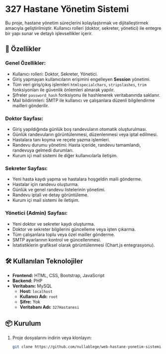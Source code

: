 # 327 Hastane Yönetim Sistemi

Bu proje, hastane yönetim süreçlerini kolaylaştırmak ve dijitalleştirmek amacıyla geliştirilmiştir. Kullanıcı rolleri (doktor, sekreter, yönetici) ile entegre bir yapı sunar ve detaylı işlevsellikler içerir.

## 🚀 Özellikler

### Genel Özellikler:
- Kullanıcı rolleri: Doktor, Sekreter, Yönetici.
- Giriş yapmayan kullanıcıların erişimini engelleyen **Session** yönetimi.
- Tüm veri giriş/çıkış işlemleri `htmlspecialchars`, `stripslashes`, `trim` fonksiyonları ile güvenlik önlemleri alınarak yapılır.
- Şifreler `password_hash` fonksiyonu ile hashlenerek veritabanında saklanır.
- Mail bildirimleri: SMTP ile kullanıcı ve çalışanlara düzenli bilgilendirme mailleri gönderilir.

### Doktor Sayfası:
- Giriş yapıldığında günlük boş randevuların otomatik oluşturulması.
- Günlük randevuların görüntülenmesi, düzenlenmesi veya iptal edilmesi.
- Hastalara tanı koyma ve reçete yazma işlemleri.
- Randevu durumu yönetimi: Hasta içeride, randevu tamamlandı, randevuya gelmedi durumları.
- Kurum içi mail sistemi ile diğer kullanıcılarla iletişim.

### Sekreter Sayfası:
- Yeni hasta kaydı yapma ve hastalara hoşgeldin maili gönderme.
- Hastalar için randevu oluşturma.
- Günlük ve genel randevu listelerinin yönetimi.
- Randevu iptali ve detay görüntüleme.
- Kurum içi mail sistemi ile iletişim.

### Yönetici (Admin) Sayfası:
- Yeni doktor ve sekreter kaydı oluşturma.
- Doktor ve sekreter bilgilerini güncelleme veya işten çıkarma.
- Tüm çalışanlara toplu veya özel mailler gönderme.
- SMTP ayarlarının kontrol ve güncellenmesi.
- İstatistiklerin grafiksel olarak görüntülenmesi (Chart.js entegrasyonu).

## 🛠️ Kullanılan Teknolojiler

- **Frontend:** HTML, CSS, Bootstrap, JavaScript
- **Backend:** PHP
- **Veritabanı:** MySQL
  - **Host:** `localhost`
  - **Kullanıcı Adı:** `root`
  - **Şifre:** Yok
  - **Veritabanı Adı:** `327Hastanesi`

## 📦 Kurulum

1. Proje dosyalarını indirin veya klonlayın:
   ```bash
   git clone https://github.com/nullablege/web-hastane-yonetim-sistemi.git
